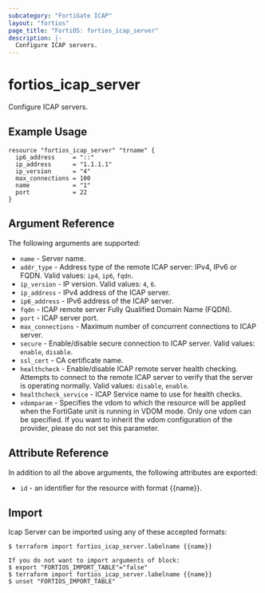 ```yaml
---
subcategory: "FortiGate ICAP"
layout: "fortios"
page_title: "FortiOS: fortios_icap_server"
description: |-
  Configure ICAP servers.
---
```


# fortios_icap_server
Configure ICAP servers.

## Example Usage

```hcl
resource "fortios_icap_server" "trname" {
  ip6_address     = "::"
  ip_address      = "1.1.1.1"
  ip_version      = "4"
  max_connections = 100
  name            = "1"
  port            = 22
}
```

## Argument Reference

The following arguments are supported:

* `name` - Server name.
* `addr_type` - Address type of the remote ICAP server: IPv4, IPv6 or FQDN. Valid values: `ip4`, `ip6`, `fqdn`.
* `ip_version` - IP version. Valid values: `4`, `6`.
* `ip_address` - IPv4 address of the ICAP server.
* `ip6_address` - IPv6 address of the ICAP server.
* `fqdn` - ICAP remote server Fully Qualified Domain Name (FQDN).
* `port` - ICAP server port.
* `max_connections` - Maximum number of concurrent connections to ICAP server.
* `secure` - Enable/disable secure connection to ICAP server. Valid values: `enable`, `disable`.
* `ssl_cert` - CA certificate name.
* `healthcheck` - Enable/disable ICAP remote server health checking. Attempts to connect to the remote ICAP server to verify that the server is operating normally. Valid values: `disable`, `enable`.
* `healthcheck_service` - ICAP Service name to use for health checks.
* `vdomparam` - Specifies the vdom to which the resource will be applied when the FortiGate unit is running in VDOM mode. Only one vdom can be specified. If you want to inherit the vdom configuration of the provider, please do not set this parameter.


## Attribute Reference

In addition to all the above arguments, the following attributes are exported:
* `id` - an identifier for the resource with format {{name}}.

## Import

Icap Server can be imported using any of these accepted formats:
```
$ terraform import fortios_icap_server.labelname {{name}}

If you do not want to import arguments of block:
$ export "FORTIOS_IMPORT_TABLE"="false"
$ terraform import fortios_icap_server.labelname {{name}}
$ unset "FORTIOS_IMPORT_TABLE"
```
